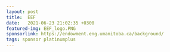 ```yaml
---
layout: post
title:  EEF
date:   2021-06-23 21:02:35 +0300
featured-img: EEF_logo.PNG
sponsorlink: https://endowment.eng.umanitoba.ca/background/
tags: sponsor platinumplus
---
```

